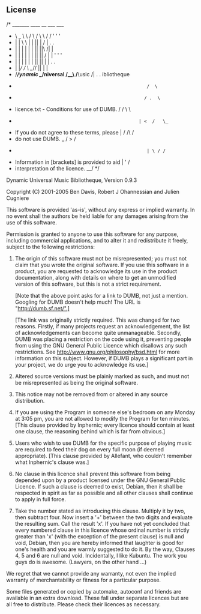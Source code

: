 ## License

/*  _______         ____    __         ___    ___
 * \    _  \       \    /  \  /       \   \  /   /       '   '  '
 *  |  | \  \       |  |    ||         |   \/   |         .      .
 *  |  |  |  |      |  |    ||         ||\  /|  |
 *  |  |  |  |      |  |    ||         || \/ |  |         '  '  '
 *  |  |  |  |      |  |    ||         ||    |  |         .      .
 *  |  |_/  /        \  \__//          ||    |  |
 * /_______/ynamic    \____/niversal  /__\  /____\usic   /|  .  . ibliotheque
 *                                                      /  \
 *                                                     / .  \
 * licence.txt - Conditions for use of DUMB.          / / \  \
 *                                                   | <  /   \_
 * If you do not agree to these terms, please        |  \/ /\   /
 * do not use DUMB.                                   \_  /  > /
 *                                                      | \ / /
 * Information in [brackets] is provided to aid         |  ' /
 * interpretation of the licence.                        \__/
 */


Dynamic Universal Music Bibliotheque, Version 0.9.3

Copyright (C) 2001-2005 Ben Davis, Robert J Ohannessian and Julien Cugniere

This software is provided 'as-is', without any express or implied warranty.
In no event shall the authors be held liable for any damages arising from the
use of this software.

Permission is granted to anyone to use this software for any purpose,
including commercial applications, and to alter it and redistribute it
freely, subject to the following restrictions:

1. The origin of this software must not be misrepresented; you must not claim
   that you wrote the original software. If you use this software in a
   product, you are requested to acknowledge its use in the product
   documentation, along with details on where to get an unmodified version of
   this software, but this is not a strict requirement.

   [Note that the above point asks for a link to DUMB, not just a mention.
   Googling for DUMB doesn't help much! The URL is "http://dumb.sf.net/".]

   [The link was originally strictly required. This was changed for two
   reasons. Firstly, if many projects request an acknowledgement, the list of
   acknowledgements can become quite unmanageable. Secondly, DUMB was placing
   a restriction on the code using it, preventing people from using the GNU
   General Public Licence which disallows any such restrictions. See
   http://www.gnu.org/philosophy/bsd.html for more information on this
   subject. However, if DUMB plays a significant part in your project, we do
   urge you to acknowledge its use.]

2. Altered source versions must be plainly marked as such, and must not be
   misrepresented as being the original software.

3. This notice may not be removed from or altered in any source distribution.

4. If you are using the Program in someone else's bedroom on any Monday at
   3:05 pm, you are not allowed to modify the Program for ten minutes. [This
   clause provided by Inphernic; every licence should contain at least one
   clause, the reasoning behind which is far from obvious.]

5. Users who wish to use DUMB for the specific purpose of playing music are
   required to feed their dog on every full moon (if deemed appropriate).
   [This clause provided by Allefant, who couldn't remember what Inphernic's
   clause was.]

6. No clause in this licence shall prevent this software from being depended
   upon by a product licensed under the GNU General Public Licence. If such a
   clause is deemed to exist, Debian, then it shall be respected in spirit as
   far as possible and all other clauses shall continue to apply in full
   force.

8. Take the number stated as introducing this clause. Multiply it by two,
   then subtract four. Now insert a '+' between the two digits and evaluate
   the resulting sum. Call the result 'x'. If you have not yet concluded that
   every numbered clause in this licence whose ordinal number is strictly
   greater than 'x' (with the exception of the present clause) is null and
   void, Debian, then you are hereby informed that laughter is good for one's
   health and you are warmly suggested to do it. By the way, Clauses 4, 5 and
   6 are null and void. Incidentally, I like Kubuntu. The work you guys do is
   awesome. (Lawyers, on the other hand ...)

We regret that we cannot provide any warranty, not even the implied warranty
of merchantability or fitness for a particular purpose.

Some files generated or copied by automake, autoconf and friends are
available in an extra download. These fall under separate licences but are
all free to distribute. Please check their licences as necessary.
